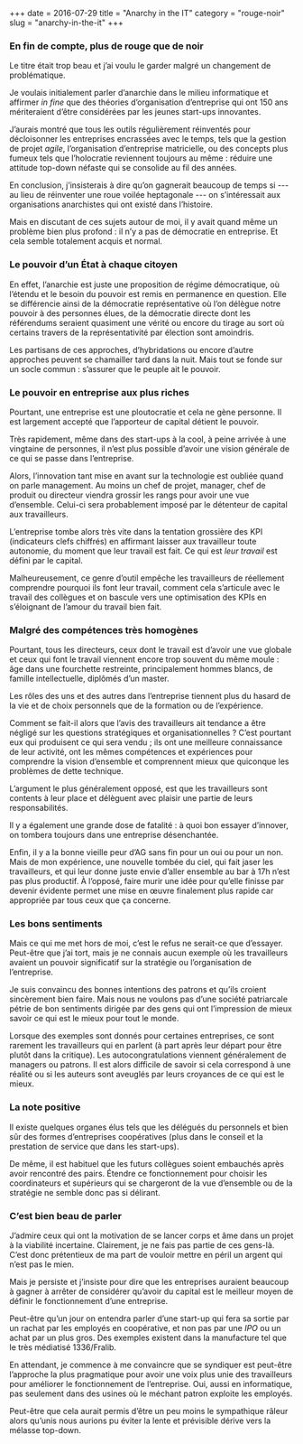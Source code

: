 +++
date = 2016-07-29
title = "Anarchy in the IT"
category = "rouge-noir"
slug = "anarchy-in-the-it"
+++

### En fin de compte, plus de rouge que de noir

Le titre était trop beau et j’ai voulu le garder malgré un changement de
problématique.

Je voulais initialement parler d’anarchie dans le milieu informatique et
affirmer *in fine* que des théories d’organisation d’entreprise qui ont
150 ans mériteraient d’être considérées par les jeunes start-ups
innovantes.

J’aurais montré que tous les outils régulièrement réinventés pour
décloisonner les entreprises encrassées avec le temps, tels que la
gestion de projet *agile*, l’organisation d’entreprise matricielle, ou
des concepts plus fumeux tels que l’holocratie reviennent toujours au
même : réduire une attitude top-down néfaste qui se consolide au fil des
années.

En conclusion, j’insisterais à dire qu’on gagnerait beaucoup de temps si
--- au lieu de réinventer une roue voilée heptagonale --- on
s’intéressait aux organisations anarchistes qui ont existé dans
l’histoire.

Mais en discutant de ces sujets autour de moi, il y avait quand même un
problème bien plus profond : il n’y a pas de démocratie en entreprise.
Et cela semble totalement acquis et normal.

### Le pouvoir d’un État à chaque citoyen

En effet, l’anarchie est juste une proposition de régime démocratique,
où l’étendu et le besoin du pouvoir est remis en permanence en question.
Elle se différencie ainsi de la démocratie représentative où l’on
délègue notre pouvoir à des personnes élues, de la démocratie directe
dont les référendums seraient quasiment une vérité ou encore du tirage
au sort où certains travers de la représentativité par élection sont
amoindris.

Les partisans de ces approches, d’hybridations ou encore d’autre
approches peuvent se chamailler tard dans la nuit. Mais tout se fonde
sur un socle commun : s’assurer que le peuple ait le pouvoir.

### Le pouvoir en entreprise aux plus riches

Pourtant, une entreprise est une ploutocratie et cela ne gène personne.
Il est largement accepté que l’apporteur de capital détient le pouvoir.

Très rapidement, même dans des start-ups à la cool, à peine arrivée à
une vingtaine de personnes, il n’est plus possible d’avoir une vision
générale de ce qui se passe dans l’entreprise.

Alors, l’innovation tant mise en avant sur la technologie est oubliée
quand on parle management. Au moins un chef de projet, manager, chef de
produit ou directeur viendra grossir les rangs pour avoir une vue
d’ensemble. Celui-ci sera probablement imposé par le détenteur de
capital aux travailleurs.

L’entreprise tombe alors très vite dans la tentation grossière des KPI
(indicateurs clefs chiffrés) en affirmant laisser aux travailleur toute
autonomie, du moment que leur travail est fait. Ce qui est *leur
travail* est défini par le capital.

Malheureusement, ce genre d’outil empêche les travailleurs de réellement
comprendre pourquoi ils font leur travail, comment cela s’articule avec
le travail des collègues et on bascule vers une optimisation des KPIs en
s’éloignant de l’amour du travail bien fait.

### Malgré des compétences très homogènes

Pourtant, tous les directeurs, ceux dont le travail est d’avoir une vue
globale et ceux qui font le travail viennent encore trop souvent du même
moule : âge dans une fourchette restreinte, principalement hommes
blancs, de famille intellectuelle, diplômés d’un master.

Les rôles des uns et des autres dans l’entreprise tiennent plus du
hasard de la vie et de choix personnels que de la formation ou de
l’expérience.

Comment se fait-il alors que l’avis des travailleurs ait tendance a être
négligé sur les questions stratégiques et organisationnelles ? C’est
pourtant eux qui produisent ce qui sera vendu ; ils ont une meilleure
connaissance de leur activité, ont les mêmes compétences et expériences
pour comprendre la vision d’ensemble et comprennent mieux que quiconque
les problèmes de dette technique.

L’argument le plus généralement opposé, est que les travailleurs sont
contents à leur place et délèguent avec plaisir une partie de leurs
responsabilités.

Il y a également une grande dose de fatalité : à quoi bon essayer
d’innover, on tombera toujours dans une entreprise désenchantée.

Enfin, il y a la bonne vieille peur d’AG sans fin pour un oui ou pour un
non. Mais de mon expérience, une nouvelle tombée du ciel, qui fait jaser
les travailleurs, et qui leur donne juste envie d’aller ensemble au bar
à 17h n’est pas plus productif. À l’opposé, faire murir une idée pour
qu’elle finisse par devenir évidente permet une mise en œuvre finalement
plus rapide car appropriée par tous ceux que ça concerne.

### Les bons sentiments

Mais ce qui me met hors de moi, c’est le refus ne serait-ce que
d’essayer. Peut-être que j’ai tort, mais je ne connais aucun exemple où
les travailleurs avaient un pouvoir significatif sur la stratégie ou
l’organisation de l’entreprise.

Je suis convaincu des bonnes intentions des patrons et qu’ils croient
sincèrement bien faire. Mais nous ne voulons pas d’une société
patriarcale pétrie de bon sentiments dirigée par des gens qui ont
l’impression de mieux savoir ce qui est le mieux pour tout le monde.

Lorsque des exemples sont donnés pour certaines entreprises, ce sont
rarement les travailleurs qui en parlent (à part après leur départ pour
être plutôt dans la critique). Les autocongratulations viennent
généralement de managers ou patrons. Il est alors difficile de savoir si
cela correspond à une réalité ou si les auteurs sont aveuglés par leurs
croyances de ce qui est le mieux.

### La note positive

Il existe quelques organes élus tels que les délégués du personnels et
bien sûr des formes d’entreprises coopératives (plus dans le conseil et
la prestation de service que dans les start-ups).

De même, il est habituel que les futurs collègues soient embauchés après
avoir rencontré des pairs. Étendre ce fonctionnement pour choisir les
coordinateurs et supérieurs qui se chargeront de la vue d’ensemble ou de
la stratégie ne semble donc pas si délirant.

### C’est bien beau de parler

J’admire ceux qui ont la motivation de se lancer corps et âme dans un
projet à la viabilité incertaine. Clairement, je ne fais pas partie de
ces gens-là. C’est donc prétentieux de ma part de vouloir mettre en
péril un argent qui n’est pas le mien.

Mais je persiste et j’insiste pour dire que les entreprises auraient
beaucoup à gagner à arrêter de considérer qu’avoir du capital est le
meilleur moyen de définir le fonctionnement d’une entreprise.

Peut-être qu’un jour on entendra parler d’une start-up qui fera sa
sortie par un rachat par les employés en coopérative, et non pas par une
*IPO* ou un achat par un plus gros. Des exemples existent dans la
manufacture tel que le très médiatisé 1336/Fralib.

En attendant, je commence à me convaincre que se syndiquer est peut-être
l’approche la plus pragmatique pour avoir une voix plus unie des
travailleurs pour améliorer le fonctionnement de l’entreprise. Oui,
aussi en informatique, pas seulement dans des usines où le méchant
patron exploite les employés.

Peut-être que cela aurait permis d’être un peu moins le sympathique
râleur alors qu’unis nous aurions pu éviter la lente et prévisible
dérive vers la mélasse top-down.
